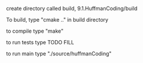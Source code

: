 create directory called build, 9.1.HuffmanCoding/build

To build, type "cmake .." in build directory

to compile type "make"

to run tests type TODO FILL

to run main type "./source/huffmanCoding"